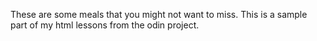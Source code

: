 These are some meals that you might not want to miss. This is a sample part of my html lessons from the odin project.